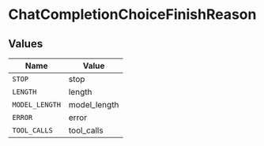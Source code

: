 # ChatCompletionChoiceFinishReason


## Values

| Name           | Value          |
| -------------- | -------------- |
| `STOP`         | stop           |
| `LENGTH`       | length         |
| `MODEL_LENGTH` | model_length   |
| `ERROR`        | error          |
| `TOOL_CALLS`   | tool_calls     |